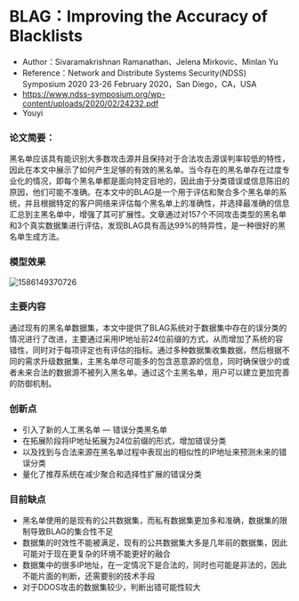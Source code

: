 # BLAG：Improving the Accuracy of Blacklists

- Author：Sivaramakrishnan Ramanathan、Jelena Mirkovic、Minlan Yu
- Reference：Network and Distribute Systems Security(NDSS) Symposium 2020 23-26 February 2020，San Diego，CA，USA
-  https://www.ndss-symposium.org/wp-content/uploads/2020/02/24232.pdf 
-  Youyi



### 论文简要：

​        黑名单应该具有能识别大多数攻击源并且保持对于合法攻击源误判率较低的特性，因此在本文中展示了如何产生足够的有效的黑名单。当今存在的黑名单存在过度专业化的情况，即每个黑名单都是面向特定目地的，因此由于分类错误或信息陈旧的原因，他们可能不准确。在本文中的BLAG是一个用于评估和聚合多个黑名单的系统，并且根据特定的客户网络来评估每个黑名单上的准确性，并选择最准确的信息汇总到主黑名单中，增强了其可扩展性。文章通过对157个不同攻击类型的黑名单和3个真实数据集进行评估，发现BLAG具有高达99%的特异性，是一种很好的黑名单生成方法。

### 模型效果

![1586149370726](https://s1.ax1x.com/2020/04/25/Jyekee.png)

### 主要内容

​        通过现有的黑名单数据集，本文中提供了BLAG系统对于数据集中存在的误分类的情况进行了改进，主要通过采用IP地址前24位前缀的方式，从而增加了系统的容错性，同时对于每项评定也有评估的指标。通过多种数据集收集数据，然后根据不同的需求升级数据集，主黑名单尽可能多的包含恶意源的信息，同时确保很少的或者未来合法的数据源不被列入黑名单。通过这个主黑名单，用户可以建立更加完善的防御机制。

### 创新点

- 引入了新的人工黑名单 — 错误分类黑名单
- 在拓展阶段将IP地址拓展为24位前缀的形式，增加错误分类
- 以及找到与合法来源在黑名单过程中表现出的相似性的IP地址来预测未来的错误分类
- 量化了推荐系统在减少聚合和选择性扩展的错误分类



### 目前缺点

- 黑名单使用的是现有的公共数据集，而私有数据集更加多和准确，数据集的限制导致BLAG的集合性不足
- 数据集的时效性不能被满足，现有的公共数据集大多是几年前的数据集，因此可能对于现在更复杂的环境不能更好的融合
- 数据集中的很多IP地址，在一定情况下是合法的，同时也可能是非法的，因此不能片面的判断，还需要别的技术手段
- 对于DDOS攻击的数据集较少，判断出错可能性较大

